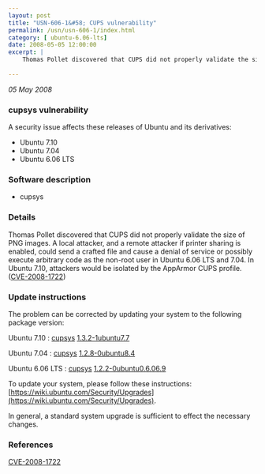 ```yaml
---
layout: post
title: "USN-606-1&#58; CUPS vulnerability"
permalink: /usn/usn-606-1/index.html
category: [ ubuntu-6.06-lts]
date: 2008-05-05 12:00:00
excerpt: |
    Thomas Pollet discovered that CUPS did not properly validate the size of PNG images. A local attacker, and a remote attacker if printer sharing is enabled, could send a crafted file and cause a denial of service or possibly execute arbitrary code as the non-root user in Ubuntu 6.06 LTS and 7.04. In Ubuntu 7.10, attackers would be isolated by the AppArmor CUPS profile. ([CVE-2008-1722](http://people.ubuntu.com/~ubuntu-security/cve/CVE-2008-1722)) 
    
--- 
```

 
 

*05 May 2008*

### cupsys vulnerability

A security issue affects these releases of Ubuntu and its derivatives:

* Ubuntu 7.10
* Ubuntu 7.04
* Ubuntu 6.06 LTS

### Software description

* cupsys 

### Details

Thomas Pollet discovered that CUPS did not properly validate the size of PNG images. A local attacker, and a remote attacker if printer sharing is enabled, could send a crafted file and cause a denial of service or possibly execute arbitrary code as the non-root user in Ubuntu 6.06 LTS and 7.04. In Ubuntu 7.10, attackers would be isolated by the AppArmor CUPS profile. ([CVE-2008-1722](http://people.ubuntu.com/~ubuntu-security/cve/CVE-2008-1722)) 

### Update instructions

The problem can be corrected by updating your system to the following package version:

Ubuntu 7.10
 : [cupsys](https://launchpad.net/ubuntu/+source/cupsys) <span> [1.3.2-1ubuntu7.7](https://launchpad.net/ubuntu/+source/cupsys/1.3.2-1ubuntu7.7) </span> 

Ubuntu 7.04
 : [cupsys](https://launchpad.net/ubuntu/+source/cupsys) <span> [1.2.8-0ubuntu8.4](https://launchpad.net/ubuntu/+source/cupsys/1.2.8-0ubuntu8.4) </span> 

Ubuntu 6.06 LTS
 : [cupsys](https://launchpad.net/ubuntu/+source/cupsys) <span> [1.2.2-0ubuntu0.6.06.9](https://launchpad.net/ubuntu/+source/cupsys/1.2.2-0ubuntu0.6.06.9) </span> 

To update your system, please follow these instructions: [https://wiki.ubuntu.com/Security/Upgrades](https://wiki.ubuntu.com/Security/Upgrades).

In general, a standard system upgrade is sufficient to effect the necessary changes. 

### References

 
 [CVE-2008-1722](http://people.ubuntu.com/~ubuntu-security/cve/CVE-2008-1722)
 

